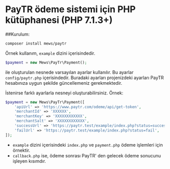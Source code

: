 # PayTR ödeme sistemi için PHP kütüphanesi (PHP 7.1.3+) 

##Kurulum:
```bash
composer install mews/paytr
```

Örnek kullanım, `example` dizini içerisindedir.
```php
$payment = new Mews\PayTr\Payment();
```
ile oluşturulan nesnede varsayılan ayarlar kullanılır. Bu ayarlar `config/paytr.php` içerisindedir.
Buradaki ayarları projenizdeki ayarları PayTR hesabınıza uygun şekilde güncellemeniz gerekmektedir.

İstenirse farklı ayarlarla nesneyi oluşturabilirsiniz. Örnek:
```php
$payment = new Mews\PayTr\Payment([
    'apiUrl' => 'https://www.paytr.com/odeme/api/get-token',
    'merchantId' => 'XXXXXX',
    'merchantKey' => 'XXXXXXXXXXXX',
    'merchantSalt' => 'XXXXXXXXXXXX',
    'successUrl' => 'https://paytr.test/example/index.php?status=success',
    'failUrl' => 'https://paytr.test/example/index.php?status=fail',
]);
```

* `example` dizini içerisindeki `index.php` ve `payment.php` ödeme işlemleri için örnektir.
* `callback.php` ise, ödeme sonrası PayTR' den gelecek ödeme sonucunu işleyen kısımdır.
